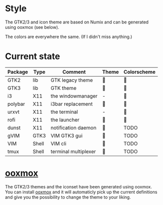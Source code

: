 # Style

The GTK2/3 and icon theme are based on Numix and can be generated using ooxmox (see below).

The colors are everywhere the same. (If I didn't miss anything.)

# Current state

| Package | Type  | Comment              | Theme | Colorscheme |
|---------|-------|----------------------|-------|-------------|
| GTK2    | lib   | GTK legacy theme     |      |            |
| GTK3    | lib   | GTK theme            |      |            |
| i3      | X11   | the windowmanager    | -     |            |
| polybar | X11   | i3bar replacement    |      |            |
| urxvt   | X11   | the terminal         | -     |            |
| rofi    | X11   | the launcher         |      |            |
| dunst   | X11   | notification daemon  |      | TODO        |
| gVIM    | GTK3  | VIM GTK3 gui         |      | TODO        |
| VIM     | Shell | VIM cli              |      | TODO        |
| tmux    | Shell | terminal multiplexer |      | TODO        |

# [ooxmox](https://github.com/themix-project/oomox)
The GTK2/3 themes and the iconset have been generated using ooxmox.
You can install [ooxmox](https://github.com/themix-project/oomox) and it will automaticly pick up the current definitions and give you the possibility to change the theme to your liking.
